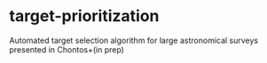 # target-prioritization
Automated target selection algorithm for large astronomical surveys presented in Chontos+(in prep)
